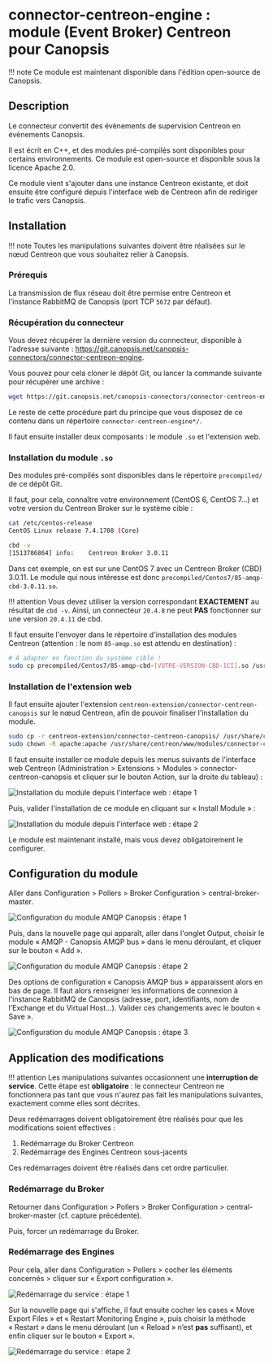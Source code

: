 # connector-centreon-engine : module (Event Broker) Centreon pour Canopsis

!!! note
    Ce module est maintenant disponible dans l'édition open-source de Canopsis.

## Description

Le connecteur convertit des évènements de supervision Centreon en évènements Canopsis.

Il est écrit en C++, et des modules pré-compilés sont disponibles pour certains environnements. Ce module est open-source et disponible sous la licence Apache 2.0.

Ce module vient s'ajouter dans une instance Centreon existante, et doit ensuite être configuré depuis l'interface web de Centreon afin de rediriger le trafic vers Canopsis.

## Installation

!!! note
    Toutes les manipulations suivantes doivent être réalisées sur le nœud Centreon que vous souhaitez relier à Canopsis.

### Prérequis

La transmission de flux réseau doit être permise entre Centreon et l'instance RabbitMQ de Canopsis (port TCP `5672` par défaut).

### Récupération du connecteur

Vous devez récupérer la dernière version du connecteur, disponible à l'adresse suivante : <https://git.canopsis.net/canopsis-connectors/connector-centreon-engine>.

Vous pouvez pour cela cloner le dépôt Git, ou lancer la commande suivante pour récupérer une archive :

```sh
wget https://git.canopsis.net/canopsis-connectors/connector-centreon-engine/-/archive/master/connector-centreon-engine-master.tar.bz2 && tar xjf connector-centreon-engine-master.tar.bz2
```

Le reste de cette procédure part du principe que vous disposez de ce contenu dans un répertoire `connector-centreon-engine*/`.

Il faut ensuite installer deux composants : le module `.so` et l'extension web.

### Installation du module `.so`

Des modules pré-compilés sont disponibles dans le répertoire `precompiled/` de ce dépôt Git.

Il faut, pour cela, connaître votre environnement (CentOS 6, CentOS 7…) et votre version du Centreon Broker sur le système cible :

```sh
cat /etc/centos-release
CentOS Linux release 7.4.1708 (Core)

cbd -v
[1513786864] info:    Centreon Broker 3.0.11
```

Dans cet exemple, on est sur une CentOS 7 avec un Centreon Broker (CBD) 3.0.11. Le module qui nous intéresse est donc `precompiled/Centos7/85-amqp-cbd-3.0.11.so`.

!!! attention
    Vous devez utiliser la version correspondant **EXACTEMENT** au résultat de `cbd -v`. Ainsi, un connecteur `20.4.8` ne peut **PAS** fonctionner sur une version `20.4.11` de cbd.

Il faut ensuite l'envoyer dans le répertoire d'installation des modules Centreon (attention : le nom `85-amqp.so` est attendu en destination) :

```sh
# À adapter en fonction du système cible !
sudo cp precompiled/Centos7/85-amqp-cbd-[VOTRE-VERSION-CBD-ICI].so /usr/share/centreon/lib/centreon-broker/85-amqp.so
```

### Installation de l'extension web

Il faut ensuite ajouter l'extension `centreon-extension/connector-centreon-canopsis` sur le nœud Centreon, afin de pouvoir finaliser l'installation du module.

```sh
sudo cp -r centreon-extension/connector-centreon-canopsis/ /usr/share/centreon/www/modules/
sudo chown -R apache:apache /usr/share/centreon/www/modules/connector-centreon-canopsis
```

Il faut ensuite installer ce module depuis les menus suivants de l'interface web Centreon (Administration > Extensions > Modules > connector-centreon-canopsis et cliquer sur le bouton Action, sur la droite du tableau) :

![Installation du module depuis l'interface web : étape 1](img/webextension_install.png)

Puis, valider l'installation de ce module en cliquant sur « Install Module » :

![Installation du module depuis l'interface web : étape 2](img/webextension_install2.png)

Le module est maintenant installé, mais vous devez obligatoirement le configurer.

## Configuration du module

Aller dans Configuration > Pollers > Broker Configuration > central-broker-master.

![Configuration du module AMQP Canopsis : étape 1](img/module_parameters.png)

Puis, dans la nouvelle page qui apparaît, aller dans l'onglet Output, choisir le module « AMQP - Canopsis AMQP bus » dans le menu déroulant, et cliquer sur le bouton « Add ».

![Configuration du module AMQP Canopsis : étape 2](img/module_parameters2.png)

Des options de configuration « Canopsis AMQP bus » apparaissent alors en bas de page. Il faut alors renseigner les informations de connexion à l'instance RabbitMQ de Canopsis (adresse, port, identifiants, nom de l'Exchange et du Virtual Host…). Valider ces changements avec le bouton « Save ».

![Configuration du module AMQP Canopsis : étape 3](img/module_parameters3.png)

## Application des modifications

!!! attention
    Les manipulations suivantes occasionnent une **interruption de service**. Cette étape est **obligatoire** : le connecteur Centreon ne fonctionnera pas tant que vous n'aurez pas fait les manipulations suivantes, exactement comme elles sont décrites.

Deux redémarrages doivent obligatoirement être réalisés pour que les modifications soient effectives :

1.  Redémarrage du Broker Centreon
2.  Redémarrage des Engines Centreon sous-jacents

Ces redémarrages doivent être réalisés dans cet ordre particulier.

### Redémarrage du Broker

Retourner dans Configuration > Pollers > Broker Configuration > central-broker-master (cf. capture précédente).

Puis, forcer un redémarrage du Broker.

### Redémarrage des Engines

Pour cela, aller dans Configuration > Pollers > cocher les éléments concernés > cliquer sur « Export configuration ».

![Redémarrage du service : étape 1](img/module_restart1.png)

Sur la nouvelle page qui s'affiche, il faut ensuite cocher les cases « Move Export Files » et « Restart Monitoring Engine », puis choisir la méthode « Restart » dans le menu déroulant (un « Reload » n’est **pas** suffisant), et enfin cliquer sur le bouton « Export ».

![Redémarrage du service : étape 2](img/module_restart2.png)
